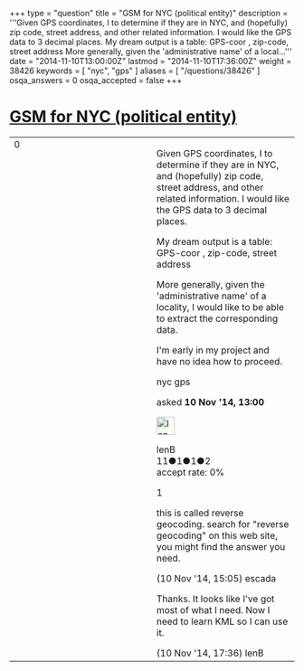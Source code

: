 +++
type = "question"
title = "GSM for NYC (political entity)"
description = '''Given GPS coordinates, I to determine if they are in NYC, and (hopefully) zip code, street address, and other related information. I would like the GPS data to 3 decimal places. My dream output is a table: GPS-coor , zip-code, street address More generally, given the &#x27;administrative name&#x27; of a local...'''
date = "2014-11-10T13:00:00Z"
lastmod = "2014-11-10T17:36:00Z"
weight = 38426
keywords = [ "nyc", "gps" ]
aliases = [ "/questions/38426" ]
osqa_answers = 0
osqa_accepted = false
+++

<div class="headNormal">

# [GSM for NYC (political entity)](/questions/38426/gsm-for-nyc-political-entity)

</div>

<div id="main-body">

<div id="askform">

<table id="question-table" style="width:100%;">
<colgroup>
<col style="width: 50%" />
<col style="width: 50%" />
</colgroup>
<tbody>
<tr>
<td style="width: 30px; vertical-align: top"><div class="vote-buttons">
<span id="post-38426-upvote" class="ajax-command post-vote up" rel="nofollow" title="I like this post (click again to cancel)"> </span>
<div id="post-38426-score" class="post-score" title="current number of votes">
0
</div>
<span id="post-38426-downvote" class="ajax-command post-vote down" rel="nofollow" title="I dont like this post (click again to cancel)"> </span> <span id="favorite-mark" class="ajax-command favorite-mark" rel="nofollow" title="mark/unmark this question as favorite (click again to cancel)"> </span>
<div id="favorite-count" class="favorite-count">
&#10;</div>
</div></td>
<td><div id="item-right">
<div class="question-body">
<p>Given GPS coordinates, I to determine if they are in NYC, and (hopefully) zip code, street address, and other related information. I would like the GPS data to 3 decimal places.</p>
<p>My dream output is a table: GPS-coor , zip-code, street address</p>
<p>More generally, given the 'administrative name' of a locality, I would like to be able to extract the corresponding data.</p>
<p>I'm early in my project and have no idea how to proceed.</p>
</div>
<div id="question-tags" class="tags-container tags">
<span class="post-tag tag-link-nyc" rel="tag" title="see questions tagged &#39;nyc&#39;">nyc</span> <span class="post-tag tag-link-gps" rel="tag" title="see questions tagged &#39;gps&#39;">gps</span>
</div>
<div id="question-controls" class="post-controls">
&#10;</div>
<div class="post-update-info-container">
<div class="post-update-info post-update-info-user">
<p>asked <strong>10 Nov '14, 13:00</strong></p>
<img src="https://secure.gravatar.com/avatar/e738ed5c7e5b556d4628913872a7c36e?s=32&amp;d=identicon&amp;r=g" class="gravatar" width="32" height="32" alt="lenB&#39;s gravatar image" />
<p><span>lenB</span><br />
<span class="score" title="11 reputation points">11</span><span title="1 badges"><span class="badge1">●</span><span class="badgecount">1</span></span><span title="1 badges"><span class="silver">●</span><span class="badgecount">1</span></span><span title="2 badges"><span class="bronze">●</span><span class="badgecount">2</span></span><br />
<span class="accept_rate" title="Rate of the user&#39;s accepted answers">accept rate:</span> <span title="lenB has no accepted answers">0%</span></p>
</div>
</div>
<div id="comments-container-38426" class="comments-container">
<span id="38428"></span>
<div id="comment-38428" class="comment">
<div id="post-38428-score" class="comment-score">
1
</div>
<div class="comment-text">
<p>this is called reverse geocoding. search for "reverse geocoding" on this web site, you might find the answer you need.</p>
</div>
<div id="comment-38428-info" class="comment-info">
<span class="comment-age">(10 Nov '14, 15:05)</span> <span class="comment-user userinfo">escada</span>
</div>
</div>
<span id="38431"></span>
<div id="comment-38431" class="comment">
<div id="post-38431-score" class="comment-score">
&#10;</div>
<div class="comment-text">
<p>Thanks. It looks like I've got most of what I need. Now I need to learn KML so I can use it.</p>
</div>
<div id="comment-38431-info" class="comment-info">
<span class="comment-age">(10 Nov '14, 17:36)</span> <span class="comment-user userinfo">lenB</span>
</div>
</div>
</div>
<div id="comment-tools-38426" class="comment-tools">
&#10;</div>
<div class="clear">
&#10;</div>
<div id="comment-38426-form-container" class="comment-form-container">
&#10;</div>
<div class="clear">
&#10;</div>
</div></td>
</tr>
</tbody>
</table>

</div>

</div>

